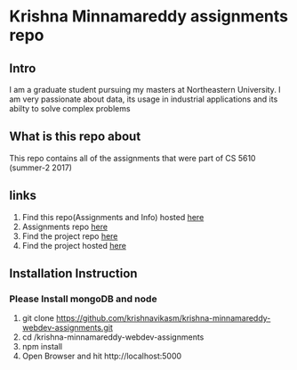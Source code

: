 # Krishna Minnamareddy assignments repo
## Intro
I am a graduate student pursuing my masters at Northeastern University.
I am very passionate about data, its usage in industrial applications and its abilty to solve complex problems

## What is this repo about
This repo contains all of the assignments that were part of CS 5610 (summer-2 2017)

## links
1. Find this repo(Assignments and Info) hosted [here](https://krishna-webdev-assignments.herokuapp.com/)
2. Assignments repo [here](https://github.com/krishnavikasm/krishna-minnamareddy-webdev-assignments/tree/master/public/assignment)
3. Find the project repo [here](https://github.com/krishnavikasm/krishna-minnamareddy-webdev-project)
3. Find the project hosted [here](https://webdev-spring-2017-krishna.herokuapp.com/)

## Installation Instruction
### Please Install mongoDB and node
1. git clone https://github.com/krishnavikasm/krishna-minnamareddy-webdev-assignments.git
2. cd /krishna-minnamareddy-webdev-assignments
3. npm install
4. Open Browser and hit http://localhost:5000
